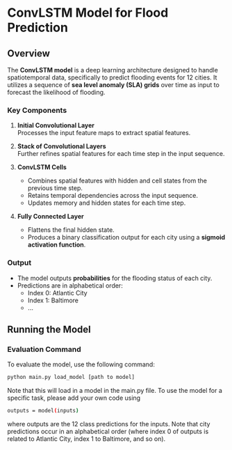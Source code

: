 # ConvLSTM Model for Flood Prediction

## Overview

The **ConvLSTM model** is a deep learning architecture designed to handle spatiotemporal data, specifically to predict flooding events for 12 cities. It utilizes a sequence of **sea level anomaly (SLA) grids** over time as input to forecast the likelihood of flooding. 

### Key Components

1. **Initial Convolutional Layer**  
   Processes the input feature maps to extract spatial features.  

2. **Stack of Convolutional Layers**  
   Further refines spatial features for each time step in the input sequence.  

3. **ConvLSTM Cells**  
   - Combines spatial features with hidden and cell states from the previous time step.  
   - Retains temporal dependencies across the input sequence.  
   - Updates memory and hidden states for each time step.  

4. **Fully Connected Layer**  
   - Flattens the final hidden state.  
   - Produces a binary classification output for each city using a **sigmoid activation function**.

### Output
- The model outputs **probabilities** for the flooding status of each city.
- Predictions are in alphabetical order:
  - Index 0: Atlantic City  
  - Index 1: Baltimore  
  - ...  

## Running the Model

### Evaluation Command
To evaluate the model, use the following command:

```bash
python main.py load_model [path to model]
```

Note that this will load in a model in the main.py file. To use the model for a specific task, please add your own code using 
```bash
outputs = model(inputs)
```
where outputs are the 12 class predictions for the inputs. Note that city predictions occur in an alphabetical order (where index 0 of outputs is related to Atlantic City, index 1 to Baltimore, and so on).